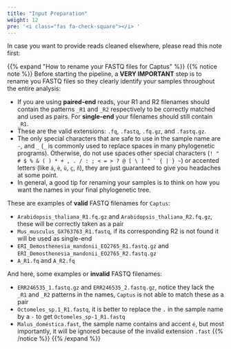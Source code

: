 ```yaml
---
title: "Input Preparation"
weight: 12
pre: '<i class="fas fa-check-square"></i> '
---
```


In case you want to provide reads cleaned elsewhere, please read this note first:

{{% expand "How to rename your FASTQ files for Captus" %}}
{{% notice note %}}
Before starting the pipeline, a <i class="fas fa-exclamation-triangle"></i> **VERY IMPORTANT** step is to rename you FASTQ files so they clearly identify your samples throughout the entire analysis: 
- If you are using **paired-end** reads, your R1 and R2 filenames should contain the patterns `_R1` and `_R2` respectively to be correctly matched and used as pairs. For **single-end** your filenames should still contain `_R1`.
- These are the valid extensions: `.fq`, `.fastq`, `.fq.gz`, and `.fastq.gz`.
- The only special characters that are safe to use in the sample name are `-`, and `_` (`_` is commonly used to replace spaces in many phylogenetic programs). Otherwise, do not use spaces other special characters (``! " # $ % & ( ) * + , . / : ; < = > ? @ [ \ ] ^ ` { | } ~``) or accented letters (like `á`, `è`, `ü`, `ç`, `ñ`), they are just guaranteed to give you headaches at some point.
- In general, a good tip for renaming your samples is to think on how you want the names in your final phylogenetic tree.

These are examples of **valid** FASTQ filenames for `Captus`:

- `Arabidopsis_thaliana_R1.fq.gz` and `Arabidopsis_thaliana_R2.fq.gz`, these will be correctly taken as a pair
- `Mus_musculus_GX763763_R1.fastq`, if its corresponding R2 is not found it will be used as single-end
- `ERI_Demosthenesia_mandonii_EO2765_R1.fastq.gz` and `ERI_Demosthenesia_mandonii_EO2765_R2.fastq.gz`
- `A_R1.fq` and `A_R2.fq`

And here, some examples or **invalid** FASTQ filenames:

- `ERR246535_1.fastq.gz` and `ERR246535_2.fastq.gz`, notice they lack the `_R1` and `_R2` patterns in the names, `Captus` is not able to match these as a pair
- `Octomeles_sp.1_R1.fastq`, it is better to replace the `.` in the sample name by a `-` to get `Octomeles_sp-1_R1.fastq`
- `Malus_doméstica.fast`, the sample name contains and accent `é`, but most importantly, it will be ignored because of the invalid extension `.fast`
{{% /notice %}}
{{% /expand %}}
